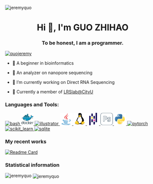 <p align="left"> <img src="https://komarev.com/ghpvc/?username=jeremyquo&label=Profile%20views&color=0e75b6&style=flat" alt="jeremyquo" /> </p>
<h1 align="center">Hi 👋, I'm GUO ZHIHAO </h1>
<h3 align="center">To be honest, I am a programmer.</h3>
<p align="left"> <a href="https://twitter.com/quojeremy" target="blank"><img src="https://img.shields.io/twitter/follow/quojeremy?logo=twitter&style=for-the-badge" alt="quojeremy" /></a> </p>

- 🌱 A beginner in bioinformatics

- 🤔 An analyzer on nanopore sequencing

- 🔭 I’m currently working on Direct RNA Sequencing

- 🥼 Currently a member of <a class="navigation-title" href="https://lrslab.github.io/">LRSlab@CityU </a>

<h3 align="left">Languages and Tools:</h3>
<p align="left"> <a href="https://www.gnu.org/software/bash/" target="_blank" rel="noreferrer"> <img src="https://www.vectorlogo.zone/logos/gnu_bash/gnu_bash-icon.svg" alt="bash" width="40" height="40"/> </a> <a href="https://www.docker.com/" target="_blank" rel="noreferrer"> <img src="https://raw.githubusercontent.com/devicons/devicon/master/icons/docker/docker-original-wordmark.svg" alt="docker" width="40" height="40"/> </a> <a href="https://www.adobe.com/in/products/illustrator.html" target="_blank" rel="noreferrer"> <img src="https://www.vectorlogo.zone/logos/adobe_illustrator/adobe_illustrator-icon.svg" alt="illustrator" width="40" height="40"/> </a> <a href="https://www.java.com" target="_blank" rel="noreferrer"> <img src="https://raw.githubusercontent.com/devicons/devicon/master/icons/java/java-original.svg" alt="java" width="40" height="40"/> </a> <a href="https://www.linux.org/" target="_blank" rel="noreferrer"> <img src="https://raw.githubusercontent.com/devicons/devicon/master/icons/linux/linux-original.svg" alt="linux" width="40" height="40"/> </a> <a href="https://pandas.pydata.org/" target="_blank" rel="noreferrer"> <img src="https://raw.githubusercontent.com/devicons/devicon/2ae2a900d2f041da66e950e4d48052658d850630/icons/pandas/pandas-original.svg" alt="pandas" width="40" height="40"/> </a> <a href="https://www.photoshop.com/en" target="_blank" rel="noreferrer"> <img src="https://raw.githubusercontent.com/devicons/devicon/master/icons/photoshop/photoshop-line.svg" alt="photoshop" width="40" height="40"/> </a> <a href="https://www.python.org" target="_blank" rel="noreferrer"> <img src="https://raw.githubusercontent.com/devicons/devicon/master/icons/python/python-original.svg" alt="python" width="40" height="40"/> </a> <a href="https://pytorch.org/" target="_blank" rel="noreferrer"> <img src="https://www.vectorlogo.zone/logos/pytorch/pytorch-icon.svg" alt="pytorch" width="40" height="40"/> </a> <a href="https://scikit-learn.org/" target="_blank" rel="noreferrer"> <img src="https://upload.wikimedia.org/wikipedia/commons/0/05/Scikit_learn_logo_small.svg" alt="scikit_learn" width="40" height="40"/> </a> <a href="https://www.sqlite.org/" target="_blank" rel="noreferrer"> <img src="https://www.vectorlogo.zone/logos/sqlite/sqlite-icon.svg" alt="sqlite" width="40" height="40"/> </a> </p>

<h3 align="left">My recent works</h3>

[![Readme Card](https://github-readme-stats.vercel.app/api/pin/?username=lrslab&repo=nanoCEM)](https://github.com/lrslab/nanoCEM)


<h3 align="left">Statistical information</h3>
<p><img align="left" src="https://github-readme-stats.vercel.app/api/top-langs?username=jeremyquo&show_icons=true&locale=en&layout=donut" alt="jeremyquo" height="200" /></p>

<p>&nbsp;<img align="center" src="https://github-readme-stats.vercel.app/api?username=jeremyquo&show_icons=true&locale=en" alt="jeremyquo" height="200"/></p>
